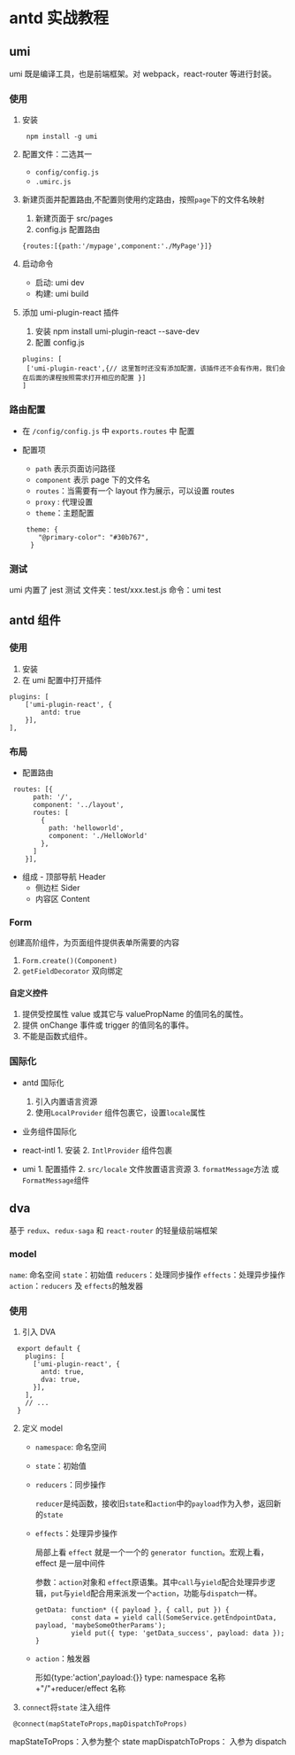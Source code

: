 # antd 实战教程

## umi

umi 既是编译工具，也是前端框架。对 webpack，react-router 等进行封装。

### 使用

1. 安装

   ```
    npm install -g umi
   ```

2. 配置文件：二选其一
   - `config/config.js`
   - `.umirc.js`
3. 新建页面并配置路由,不配置则使用约定路由，按照`page`下的文件名映射

   1. 新建页面于 src/pages
   2. config.js 配置路由

   ```
   {routes:[{path:'/mypage',component:'./MyPage'}]}
   ```

4. 启动命令
   - 启动: umi dev
   - 构建: umi build
5. 添加 umi-plugin-react 插件

   1. 安装 npm install umi-plugin-react --save-dev
   2. 配置 config.js

   ```
   plugins: [
   	['umi-plugin-react',{// 这里暂时还没有添加配置，该插件还不会有作用，我们会在后面的课程按照需求打开相应的配置 }]
   ]
   ```

### 路由配置

- 在 `/config/config.js` 中 `exports.routes` 中 配置
- 配置项

  - `path` 表示页面访问路径
  - `component` 表示 page 下的文件名
  - `routes`：当需要有一个 layout 作为展示，可以设置 routes
  - `proxy` : 代理设置
  - `theme`：主题配置

  ```
   theme: {
      "@primary-color": "#30b767",
    }
  ```

### 测试

umi 内置了 jest 测试
文件夹：test/xxx.test.js
命令：umi test

## antd 组件

### 使用

1. 安装
2. 在 umi 配置中打开插件

```
plugins: [
	['umi-plugin-react', {
		antd: true
	}],
],
```

### 布局

- 配置路由

```
 routes: [{
      path: '/',
      component: '../layout',
      routes: [
        {
          path: 'helloworld',
          component: './HelloWorld'
        },
      ]
    }],
```

- 组成 - 顶部导航 Header
  - 侧边栏 Sider
  - 内容区 Content

### Form

创建高阶组件，为页面组件提供表单所需要的内容

1. `Form.create()(Component)`
2. `getFieldDecorator` 双向绑定

#### 自定义控件

1. 提供受控属性 value 或其它与 valuePropName 的值同名的属性。
2. 提供 onChange 事件或 trigger 的值同名的事件。
3. 不能是函数式组件。

### 国际化

- antd 国际化

  1. 引入内置语言资源
  2. 使用`LocalProvider` 组件包裹它，设置`locale`属性

- 业务组件国际化
- react-intl 1. 安装 2. `IntlProvider` 组件包裹
- umi 1. 配置插件 2. `src/locale` 文件放置语言资源 3. `formatMessage`方法 或 `FormatMessage`组件

## dva

基于 `redux`、`redux-saga` 和 `react-router` 的轻量级前端框架

### model

`name`: 命名空间
`state`：初始值
`reducers`：处理同步操作
`effects`：处理异步操作
`action`：`reducers` 及 `effects`的触发器

### 使用

1. 引入 DVA

```
  export default {
    plugins: [
      ['umi-plugin-react', {
        antd: true,
        dva: true,
      }],
    ],
    // ...
  }
```

2. 定义 model

   - `namespace`: 命名空间
   - `state`：初始值
   - `reducers`：同步操作

     `reducer`是纯函数，接收旧`state`和`action`中的`payload`作为入参，返回新的`state`

   - `effects`：处理异步操作

     局部上看 `effect` 就是一个一个的 `generator function`。宏观上看，effect 是一层中间件

     参数：`action`对象和 `effect`原语集。其中`call`与`yield`配合处理异步逻辑，`put`与`yield`配合用来派发一个`action`，功能与`dispatch`一样。

     ```
     getData: function* ({ payload }, { call, put }) {
     		  const data = yield call(SomeService.getEndpointData, payload, 'maybeSomeOtherParams');
     		  yield put({ type: 'getData_success', payload: data });
     }
     ```

   - `action`：触发器

     形如{type:'action',payload:{}}
     type: namespace 名称+"/"+reducer/effect 名称

3. `connect`将`state` 注入组件

```
 @connect(mapStateToProps,mapDispatchToProps)
```

mapStateToProps：入参为整个 state
mapDispatchToProps： 入参为 dispatch
